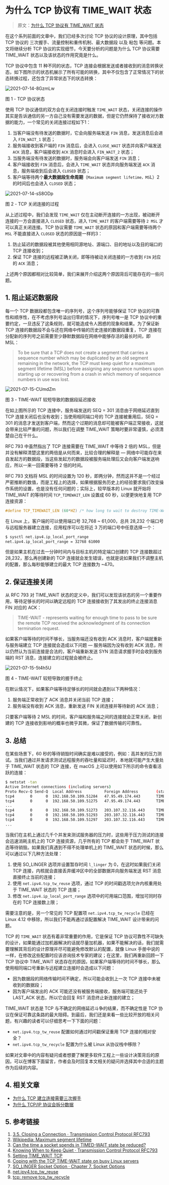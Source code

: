 # 为什么 TCP 协议有 TIME_WAIT 状态

> 原文：[为什么 TCP 协议有 TIME_WAIT 状态](https://draveness.me/whys-the-design-tcp-time-wait/)

在这个系列前面的文章中，我们已经多次讨论 TCP 协议的设计原理，其中包括 TCP 协议的 三次握手、流量控制和重传机制、最大数据段 以及 粘包 等问题。本文将继续分析 TCP 协议的实现细节，今天要分析的问题是为什么 TCP 协议需要 TIME_WAIT 状态以及该状态的作用究竟是什么。

TCP 协议中包含 11 种不同的状态，TCP 连接会根据发送或者接收到的消息转换状态，如下图所示的状态机展示了所有可能的转换，其中不仅包含了正常情况下的状态转换过程，还包含了异常状态下的状态转换：

![2021-07-14-8GzmLw](https://image.ldbmcs.com/2021-07-14-8GzmLw.jpg)

图 1 - TCP 协议状态

使用 TCP 协议通信的双方会在关闭连接时触发 `TIME_WAIT` 状态，关闭连接的操作其实是告诉通信的另一方自己没有需要发送的数据，但是它仍然保持了接收对方数据的能力，一个常见的关闭连接过程如下1：

1. 当客户端没有待发送的数据时，它会向服务端发送 `FIN` 消息，发送消息后会进入 `FIN_WAIT_1` 状态；
2. 服务端接收到客户端的 `FIN` 消息后，会进入 `CLOSE_WAIT` 状态并向客户端发送 `ACK` 消息，客户端接收到 `ACK` 消息时会进入 `FIN_WAIT_2` 状态；
3. 当服务端没有待发送的数据时，服务端会向客户端发送 `FIN` 消息；
4. 客户端接收到 `FIN` 消息后，会进入 `TIME_WAIT` 状态并向服务端发送 `ACK` 消息，服务端收到后会进入 `CLOSED` 状态；
5. 客户端等待两个**最大数据段生命周期**（`Maximum segment lifetime，MS`L）2的时间后也会进入 `CLOSED` 状态；

![2021-07-14-sS8ODp](https://image.ldbmcs.com/2021-07-14-sS8ODp.jpg)

图 2 - TCP 关闭连接的过程

从上述过程中，我们会发现 `TIME_WAIT` 仅在主动断开连接的一方出现，被动断开连接的一方会直接进入 `CLOSED` 状态，进入 `TIME_WAIT` 的客户端需要等待 `2 MSL` 才可以真正关闭连接。TCP 协议需要 `TIME_WAIT` 状态的原因和客户端需要等待两个 `MSL` 不能直接进入 `CLOSED` 状态的原因是一样的3：

1. 防止延迟的数据段被其他使用相同源地址、源端口、目的地址以及目的端口的 TCP 连接收到；
2. 保证 TCP 连接的远程被正确关闭，即等待被动关闭连接的一方收到 `FIN` 对应的 `ACK` 消息；

上述两个原因都相对比较简单，我们来展开介绍这两个原因背后可能存在的一些问题。

## 1. 阻止延迟数据段

每一个 TCP 数据段都包含唯一的序列号，这个序列号能够保证 TCP 协议的可靠性和顺序性，在不考虑序列号溢出归零的情况下，序列号唯一是 TCP 协议中的重要约定，一旦违反了这条规则，就可能造成令人困惑的现象和结果。为了保证新 TCP 连接的数据段不会与还在网络中传输的历史连接的数据段重复，TCP 连接在分配新的序列号之前需要至少静默数据段在网络中能够存活的最长时间，即 MSL：

> To be sure that a TCP does not create a segment that carries a sequence number which may be duplicated by an old segment remaining in the network, the TCP must keep quiet for a maximum segment lifetime (MSL) before assigning any sequence numbers upon starting up or recovering from a crash in which memory of sequence numbers in use was lost.

![2021-07-15-CUmdZm](https://image.ldbmcs.com/2021-07-15-CUmdZm.jpg)

图 3 - TIME-WAIT 较短导致的数据段延迟接收

在如上图所示的 TCP 连接中，服务端发送的 SEQ = 301 消息由于网络延迟直到 TCP 连接关闭后也没有收到；当使用相同端口号的 TCP 连接被重用后，SEQ = 301 的消息才发送到客户端，然而这个过期的消息却可能被客户端正常接收，这就会带来比较严重的问题，所以我们在调整 TIME_WAIT 策略时要非常谨慎，必须清楚自己在干什么。

RFC 793 中虽然指出了 TCP 连接需要在 TIME_WAIT 中等待 2 倍的 MSL，但是并没有解释清楚这里的两倍是从何而来，比较合理的解释是 — 网络中可能存在来自发起方的数据段，当这些发起方的数据段被服务端处理后又会向客户端发送响应，所以一来一回需要等待 2 倍的时间。

RFC 793 文档将 MSL 的时间设置为 120 秒，即两分钟，然而这并不是一个经过严密推断的数值，而是工程上的选择，如果根据服务历史上的经验要求我们改变操作系统的设置，也是没有任何问题的；实际上，较早版本的 Linux 就开始将 TIME_WAIT 的等待时间 `TCP_TIMEWAIT_LEN` 设置成 60 秒，以便更快地复用 TCP 连接资源：

```c
#define TCP_TIMEWAIT_LEN (60*HZ) /* how long to wait to destroy TIME-WAIT state, about 60 seconds */
```                  

在 Linux 上，客户端的可以使用端口号 32,768 ~ 61,000，总共 28,232 个端口号与远程服务器建立连接，应用程序可以在将近 3 万的端口号中任意选择一个：

```bash
$ sysctl net.ipv4.ip_local_port_range
net.ipv4.ip_local_port_range = 32768 61000
```

但是如果主机在过去一分钟时间内与目标主机的特定端口创建的 TCP 连接数超过 28,232，那么再创建新的 TCP 连接就会发生错误，也就是说如果我们不调整主机的配置，那么每秒能够建立的最大 TCP 连接数为 ~470。

## 2. 保证连接关闭

从 RFC 793 对 TIME_WAIT 状态的定义中，我们可以发现该状态的另一个重要作用，等待足够长的时间以确定远程的 TCP 连接接收到了其发出的终止连接消息 FIN 对应的 ACK：

> TIME-WAIT - represents waiting for enough time to pass to be sure the remote TCP received the acknowledgment of its connection termination request.

如果客户端等待的时间不够长，当服务端还没有收到 ACK 消息时，客户端就重新与服务端建立 TCP 连接就会造成以下问题 — 服务端因为没有收到 ACK 消息，所以仍然认为当前连接是合法的，客户端重新发送 SYN 消息请求握手时会收到服务端的 RST 消息，连接建立的过程就会被终止。

![2021-07-15-5t4h5U](https://image.ldbmcs.com/2021-07-15-5t4h5U.jpg)

图 4 - TIME-WAIT 较短导致的握手终止

在默认情况下，如果客户端等待足够长的时间就会遇到以下两种情况：

1. 服务端正常收到了 ACK 消息并关闭当前 TCP 连接；
2. 服务端没有收到 ACK 消息，重新发送 FIN 关闭连接并等待新的 ACK 消息；

只要客户端等待 2 MSL 的时间，客户端和服务端之间的连接就会正常关闭，新创建的 TCP 连接收到影响的概率也微乎其微，保证了数据传输的可靠性。

## 3. 总结

在某些场景下，60 秒的等待销毁时间确实是难以接受的，例如：高并发的压力测试。当我们通过并发请求测试远程服务的吞吐量和延迟时，本地就可能产生大量处于 TIME_WAIT 状态的 TCP 连接，在 macOS 上可以使用如下所示的命令查看活跃的连接：

```bash
$ netstat -tan
Active Internet connections (including servers)
Proto Recv-Q Send-Q  Local Address          Foreign Address        (state)
tcp4       0      0  192.168.50.109.51284   47.95.49.174.443       TIME_WAIT
tcp4       0      0  192.168.50.109.51275   47.95.49.174.443       TIME_WAIT
...
tcp4       0      0  192.168.50.109.51273   203.107.32.116.443     TIME_WAIT
tcp4       0      0  192.168.50.109.51293   203.107.32.116.443     TIME_WAIT
tcp4       0      0  192.168.50.109.51297   203.107.32.116.443     TIME_WAIT
...
```

当我们在主机上通过几千个并发来测试服务器的压力时，这些用于压力测试的连接会迅速消耗主机上的 TCP 连接资源，几乎所有的 TCP 都会处于 TIME_WAIT 状态等待销毁。如果我们真遇到不得不处理单机上的 TIME_WAIT 状态的时候，那么可以通过以下几种方法处理：

1. 使用 SO_LINGER 选项并设置暂存时间 `l_linger` 为 0，在这时如果我们关闭 TCP 连接，内核就会直接丢弃缓冲区中的全部数据并向服务端发送 RST 消息直接终止当前的连接；
2. 使用 `net.ipv4.tcp_tw_reuse` 选项，通过 TCP 的时间戳选项允许内核重用处于 TIME_WAIT 状态的 TCP 连接；
3. 修改 `net.ipv4.ip_local_port_range` 选项中的可用端口范围，增加可同时存在的 TCP 连接数上限；

需要注意的是，另一个常见的 TCP 配置项 `net.ipv4.tcp_tw_recycle` 已经在 Linux 4.12 中移除，所以我们不能再通过该配置解决 TIME_WAIT 设计带来的问题。

TCP 的 `TIME_WAIT` 状态有着非常重要的作用，它是保证 TCP 协议可靠性不可缺失的设计，如果能通过加机器解决的话就尽量加机器，如果不能解决的话，我们就需要理解其背后的设计原理并尽可能避免修改默认的配置，就像 Linux 手册中说的一样，在修改这些配置时应该咨询技术专家的建议；在这里，我们再重新回顾一下 TCP 协议中 TIME_WAIT 状态存在的原因，如果客户端等待的时间不够长，那么使用相同端口号重新与远程建立连接时会造成以下问题：

- 因为数据段的网络传输时间不确定，所以可能会收到上一次 TCP 连接中未被收到的数据段；
- 因为客户端发出的 ACK 可能还没有被服务端接收，服务端可能还处于 LAST_ACK 状态，所以它会回复 RST 消息终止新连接的建立；

TIME_WAIT 状态是 TCP 与不确定的网络延迟斗争的结果，而不确定性是 TCP 协议在保证可靠这条路的最大阻碍。到最后，我们还是来看一些比较开放的相关问题，有兴趣的读者可以仔细思考一下下面的问题：

- `net.ipv4.tcp_tw_reuse` 配置如何通过时间戳保证重用 TCP 连接的相对安全？
- `net.ipv4.tcp_tw_recycle` 配置为什么被 Linux 从协议栈中移除？

如果对文章中的内容有疑问或者想要了解更多软件工程上一些设计决策背后的原因，可以在博客下面留言，作者会及时回复本文相关的疑问并选择其中合适的主题作为后续的内容。

## 4. 相关文章

- [为什么 TCP 建立连接需要三次握手](https://draveness.me/whys-the-design-tcp-three-way-handshake)
- [为什么 TCP/IP 协议会拆分数据](https://draveness.me/whys-the-design-tcp-segment-ip-packet)

## 5. 参考链接

1. [3.5. Closing a Connection · Transmission Control Protocol RFC793](https://tools.ietf.org/html/rfc793#section-3.5)
2. [Wikipedia: Maximum segment lifetime](https://en.wikipedia.org/wiki/Maximum_segment_lifetime)
3. [Can the time a socket spends in TIMED-WAIT state be reduced?](https://knowledgebase.progress.com/articles/Article/Can-the-time-a-socket-spends-in-TIMED-WAIT-state-be-reduced)
4. [Knowing When to Keep Quiet · Transmission Control Protocol RFC793](https://tools.ietf.org/html/rfc793)
5. [Setting TIME_WAIT TCP](https://stackoverflow.com/questions/337115/setting-time-wait-tcp)
6. [Coping with the TCP TIME-WAIT state on busy Linux servers](https://vincent.bernat.ch/en/blog/2014-tcp-time-wait-state-linux#connection-table-slot)
7. [SO_LINGER Socket Option · Chapter 7. Socket Options](https://notes.shichao.io/unp/ch7/#so_linger-socket-option)
8. [net.ipv4.tcp_tw_reuse](https://vincent.bernat.ch/en/blog/2014-tcp-time-wait-state-linux#netipv4tcp_tw_reuse)
9. [tcp: remove tcp_tw_recycle](https://git.kernel.org/pub/scm/linux/kernel/git/torvalds/linux.git/commit/?id=4396e46187ca5070219b81773c4e65088dac50cc)




